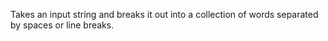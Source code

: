﻿Takes an input string and breaks it out into a collection of words separated by spaces or line breaks.